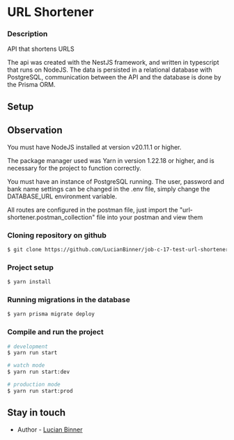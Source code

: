 # URL Shortener

### Description

API that shortens URLS

The api was created with the NestJS framework, and written in typescript that runs on NodeJS. The data is persisted in a relational database with PostgreSQL, communication between the API and the database is done by the Prisma ORM.


## Setup

## Observation

You must have NodeJS installed at version v20.11.1 or higher.

The package manager used was Yarn in version 1.22.18 or higher, and is necessary for the project to function correctly.

You must have an instance of PostgreSQL running. The user, password and bank name settings can be changed in the .env file, simply change the DATABASE_URL environment variable.

All routes are configured in the postman file, just import the "url-shortener.postman_collection" file into your postman and view them

### Cloning repository on github

```bash
$ git clone https://github.com/LucianBinner/job-c-17-test-url-shortener.git
```

### Project setup

```bash
$ yarn install
```

### Running migrations in the database

```bash
$ yarn prisma migrate deploy
```

### Compile and run the project

```bash
# development
$ yarn run start

# watch mode
$ yarn run start:dev

# production mode
$ yarn run start:prod
```

## Stay in touch

- Author - [Lucian Binner](https://github.com/LucianBinner)

